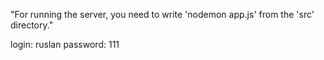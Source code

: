 "For running the server, you need to write 'nodemon app.js' from the 'src' directory."

login: ruslan
password: 111
